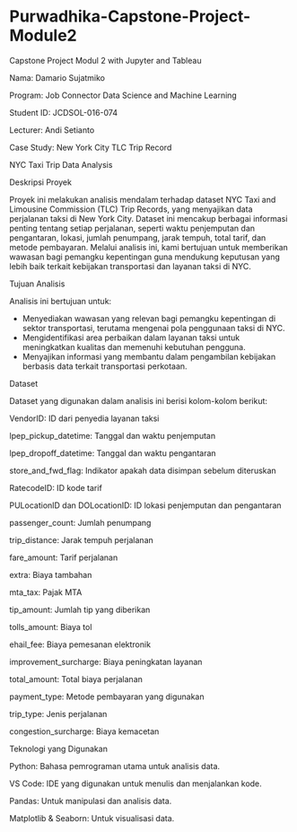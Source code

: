 # Purwadhika-Capstone-Project-Module2

Capstone Project Modul 2 with Jupyter and Tableau

Nama: Damario Sujatmiko

Program: Job Connector Data Science and Machine Learning

Student ID: JCDSOL-016-074

Lecturer: Andi Setianto

Case Study: New York City TLC Trip Record


NYC Taxi Trip Data Analysis


Deskripsi Proyek


Proyek ini melakukan analisis mendalam terhadap dataset NYC Taxi and Limousine Commission (TLC) Trip Records, yang menyajikan data perjalanan taksi di New York City. Dataset ini mencakup berbagai informasi penting tentang setiap perjalanan, seperti waktu penjemputan dan pengantaran, lokasi, jumlah penumpang, jarak tempuh, total tarif, dan metode pembayaran. Melalui analisis ini, kami bertujuan untuk memberikan wawasan bagi pemangku kepentingan guna mendukung keputusan yang lebih baik terkait kebijakan transportasi dan layanan taksi di NYC.


Tujuan Analisis


Analisis ini bertujuan untuk:
- Menyediakan wawasan yang relevan bagi pemangku kepentingan di sektor transportasi, terutama mengenai pola penggunaan taksi di NYC.
- Mengidentifikasi area perbaikan dalam layanan taksi untuk meningkatkan kualitas dan memenuhi kebutuhan pengguna.
- Menyajikan informasi yang membantu dalam pengambilan kebijakan berbasis data terkait transportasi perkotaan.


Dataset


Dataset yang digunakan dalam analisis ini berisi kolom-kolom berikut:

VendorID: ID dari penyedia layanan taksi

lpep_pickup_datetime: Tanggal dan waktu penjemputan

lpep_dropoff_datetime: Tanggal dan waktu pengantaran

store_and_fwd_flag: Indikator apakah data disimpan sebelum diteruskan

RatecodeID: ID kode tarif

PULocationID dan DOLocationID: ID lokasi penjemputan dan pengantaran

passenger_count: Jumlah penumpang

trip_distance: Jarak tempuh perjalanan

fare_amount: Tarif perjalanan

extra: Biaya tambahan

mta_tax: Pajak MTA

tip_amount: Jumlah tip yang diberikan

tolls_amount: Biaya tol

ehail_fee: Biaya pemesanan elektronik

improvement_surcharge: Biaya peningkatan layanan

total_amount: Total biaya perjalanan

payment_type: Metode pembayaran yang digunakan

trip_type: Jenis perjalanan

congestion_surcharge: Biaya kemacetan


Teknologi yang Digunakan


Python: Bahasa pemrograman utama untuk analisis data.

VS Code: IDE yang digunakan untuk menulis dan menjalankan kode.

Pandas: Untuk manipulasi dan analisis data.

Matplotlib & Seaborn: Untuk visualisasi data.
